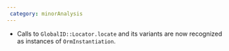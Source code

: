 ```yaml
---
 category: minorAnalysis
---
```

 * Calls to `GlobalID::Locator.locate` and its variants are now recognized as instances of `OrmInstantiation`.
